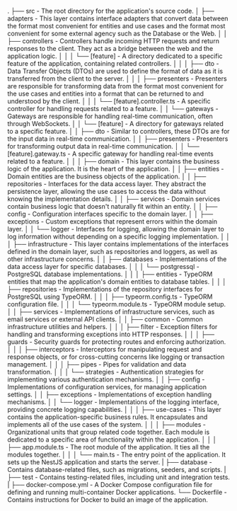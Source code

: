 .
├── src - The root directory for the application's source code.
│   ├── adapters - This layer contains interface adapters that convert data between the format most convenient for entities and use cases and the format most convenient for some external agency such as the Database or the Web.
│   │   ├── controllers - Controllers handle incoming HTTP requests and return responses to the client. They act as a bridge between the web and the application logic.
│   │   │   └── [feature] - A directory dedicated to a specific feature of the application, containing related controllers.
│   │   │       ├── dto - Data Transfer Objects (DTOs) are used to define the format of data as it is transferred from the client to the server.
│   │   │       ├── presenters - Presenters are responsible for transforming data from the format most convenient for the use cases and entities into a format that can be returned to and understood by the client.
│   │   │       └── [feature].controller.ts - A specific controller for handling requests related to a feature.
│   │   └── gateways - Gateways are responsible for handling real-time communication, often through WebSockets.
│   │       └── [feature] - A directory for gateways related to a specific feature.
│   │           ├── dto - Similar to controllers, these DTOs are for the input data in real-time communication.
│   │           ├── presenters - Presenters for transforming output data in real-time communication.
│   │           └── [feature].gateway.ts - A specific gateway for handling real-time events related to a feature.
│   │
│   ├── domain - This layer contains the business logic of the application. It is the heart of the application.
│   │   ├── entities - Domain entities are the business objects of the application.
│   │   ├── repositories - Interfaces for the data access layer. They abstract the persistence layer, allowing the use cases to access the data without knowing the implementation details.
│   │   ├── services - Domain services contain business logic that doesn't naturally fit within an entity.
│   │   ├── config - Configuration interfaces specific to the domain layer.
│   │   ├── exceptions - Custom exceptions that represent errors within the domain layer.
│   │   └── logger - Interfaces for logging, allowing the domain layer to log information without depending on a specific logging implementation.
│   │
│   ├── infrastructure - This layer contains implementations of the interfaces defined in the domain layer, such as repositories and loggers, as well as other infrastructure concerns.
│   │   ├── databases - Implementations of the data access layer for specific databases.
│   │   │   └── postgressql - PostgreSQL database implementations.
│   │   │       ├── entities - TypeORM entities that map the application's domain entities to database tables.
│   │   │       ├── repositories - Implementations of the repository interfaces for PostgreSQL using TypeORM.
│   │   │       ├── typeorm.config.ts - TypeORM configuration file.
│   │   │       └── typeorm.module.ts - TypeORM module setup.
│   │   ├── services - Implementations of infrastructure services, such as email services or external API clients.
│   │   ├── common - Common infrastructure utilities and helpers.
│   │   │   ├── filter - Exception filters for handling and transforming exceptions into HTTP responses.
│   │   │   ├── guards - Security guards for protecting routes and enforcing authorization.
│   │   │   ├── interceptors - Interceptors for manipulating request and response objects, or for cross-cutting concerns like logging or transaction management.
│   │   │   ├── pipes - Pipes for validation and data transformation.
│   │   │   └── strategies - Authentication strategies for implementing various authentication mechanisms.
│   │   ├── config - Implementations of configuration services, for managing application settings.
│   │   ├── exceptions - Implementations of exception handling mechanisms.
│   │   └── logger - Implementations of the logging interface, providing concrete logging capabilities.
│   │
│   ├── use-cases - This layer contains the application-specific business rules. It encapsulates and implements all of the use cases of the system.
│   │
│   ├── modules - Organizational units that group related code together. Each module is dedicated to a specific area of functionality within the application.
│   │
│   ├── app.module.ts - The root module of the application. It ties all the modules together.
│   │
│   └── main.ts - The entry point of the application. It sets up the NestJS application and starts the server.
|
├── database - Contains database-related files, such as migrations, seeders, and scripts.
|
├── test - Contains testing-related files, including unit and integration tests.
|
├── docker-compose.yml - A Docker Compose configuration file for defining and running multi-container Docker applications.
└── Dockerfile - Contains instructions for Docker to build an image of the application.
